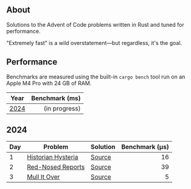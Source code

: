 ## About

Solutions to the Advent of Code problems written in Rust and tuned for performance.

"Extremely fast" is a wild
overstatement&mdash;but regardless, it's the goal.

## Performance

Benchmarks are measured using the built-in `cargo bench` tool run on
an Apple M4 Pro with 24 GB of RAM.

| Year          | Benchmark (ms) |
|---------------|---------------:|
| [2024](#2024) |  (in progress) |

## 2024

| Day | Problem                                                   | Solution                        | Benchmark (μs) |
|-----|-----------------------------------------------------------|---------------------------------|---------------:|
| 1   | [Historian Hysteria](https://adventofcode.com/2024/day/1) | [Source](src/year2024/day01.rs) |             16 |
| 2   | [Red-Nosed Reports](https://adventofcode.com/2024/day/2)  | [Source](src/year2024/day02.rs) |             39 |
| 3   | [Mull It Over](https://adventofcode.com/2024/day/3)       | [Source](src/year2024/day03.rs) |              5 |